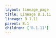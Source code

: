 ```yaml
---
layout: lineage_page
title: Lineage B.1.11
lineage: B.1.11
parent: B.1
children: ['B.1.11']
---
```

